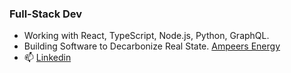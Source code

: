 ### Full-Stack Dev

- Working with React, TypeScript, Node.js, Python, GraphQL.
- Building Software to Decarbonize Real State. [Ampeers Energy](https://www.ampeersenergy.de/en-us)
- 📫 [Linkedin](https://www.linkedin.com/in/pedro-fuenmayor-a96a9715)

<!--
**Pedropfuenmayor/Pedropfuenmayor** is a ✨ _special_ ✨ repository because its `README.md` (this file) appears on your GitHub profile.

-->
